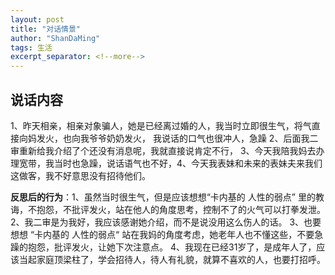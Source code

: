 ```yaml
---
layout: post
title: "对话情景"
author: "ShanDaMing"
tags: 生活
excerpt_separator: <!--more-->
---
```


## 说话内容
1、昨天相亲，相亲对象骗人，她是已经离过婚的人，我当时立即很生气，将气直接向妈发火，也向我爷爷奶奶发火，<!--more--> 我说话的口气也很冲人，急躁 2、后面我二审重新给我介绍了个还没有消息呢，我就直接说肯定不行， 3、今天我陪我妈去办理宽带，我当时也急躁，说话语气也不好，4、今天我表妹和未来的表妹夫来我们这做客，我不好意思没有招待他们。

**反思后的行为**：1、虽然当时很生气，但是应该想想“卡内基的 人性的弱点” 里的教诲，不抱怨，不批评发火，站在他人的角度思考，控制不了的火气可以打拳发泄。 2、我二审是为我好，我应该感谢她介绍，而不是说没用这么伤人的话。 3、也要想想 “卡内基的 人性的弱点“  站在我妈的角度考虑，她老年人也不懂这些，不要急躁的抱怨，批评发火，让她下次注意点。 4、我现在已经31岁了，是成年人了，应该当起家庭顶梁柱了，学会招待人，待人有礼貌，就算不喜欢的人，也要打招呼。
